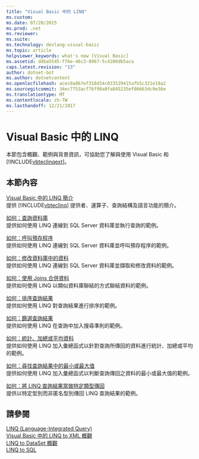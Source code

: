 ```yaml
---
title: "Visual Basic 中的 LINQ"
ms.custom: 
ms.date: 07/20/2015
ms.prod: .net
ms.reviewer: 
ms.suite: 
ms.technology: devlang-visual-basic
ms.topic: article
helpviewer_keywords: what's new [Visual Basic]
ms.assetid: ddba5545-ff6e-46c3-8967-5c4280db5aca
caps.latest.revision: "13"
author: dotnet-bot
ms.author: dotnetcontent
ms.openlocfilehash: acec0a067ef318d34c033529415afb5c321e19a2
ms.sourcegitcommit: 34ec7753acf76f90a0fa845235ef06663dc9e36e
ms.translationtype: MT
ms.contentlocale: zh-TW
ms.lasthandoff: 12/21/2017
---
```

# <a name="linq-in-visual-basic"></a>Visual Basic 中的 LINQ
本節包含概觀、範例與背景資訊，可協助您了解與使用 Visual Basic 和 [!INCLUDE[vbteclinqext](~/includes/vbteclinqext-md.md)]。  
  
## <a name="in-this-section"></a>本節內容  
 [Visual Basic 中的 LINQ 簡介](../../../../visual-basic/programming-guide/language-features/linq/introduction-to-linq.md)  
 提供 [!INCLUDE[vbteclinq](~/includes/vbteclinq-md.md)] 提供者、運算子、查詢結構及語言功能的簡介。  
  
 [如何：查詢資料庫](../../../../visual-basic/programming-guide/language-features/linq/how-to-query-a-database-by-using-linq.md)  
 提供如何使用 LINQ 連線到 SQL Server 資料庫並執行查詢的範例。  
  
 [如何：呼叫預存程序](../../../../visual-basic/programming-guide/language-features/linq/how-to-call-a-stored-procedure-by-using-linq.md)  
 提供如何使用 LINQ 連線到 SQL Server 資料庫並呼叫預存程序的範例。  
  
 [如何：修改資料庫中的資料](../../../../visual-basic/programming-guide/language-features/linq/how-to-modify-data-in-a-database-by-using-linq.md)  
 提供如何使用 LINQ 連線到 SQL Server 資料庫並擷取和修改資料的範例。  
  
 [如何：使用 Joins 合併資料](../../../../visual-basic/programming-guide/language-features/linq/how-to-combine-data-with-linq-by-using-joins.md)  
 提供如何使用 LINQ 以類似資料庫聯結的方式聯結資料的範例。  
  
 [如何：排序查詢結果](../../../../visual-basic/programming-guide/language-features/linq/how-to-sort-query-results-by-using-linq.md)  
 提供如何使用 LINQ 對查詢結果進行排序的範例。  
  
 [如何：篩選查詢結果](../../../../visual-basic/programming-guide/language-features/linq/how-to-filter-query-results-by-using-linq.md)  
 提供如何使用 LINQ 在查詢中加入搜尋準則的範例。  
  
 [如何：統計、加總或平均資料](../../../../visual-basic/programming-guide/language-features/linq/how-to-count-sum-or-average-data-by-using-linq.md)  
 提供如何使用 LINQ 加入彙總函式以針對查詢所傳回的資料進行統計、加總或平均的範例。  
  
 [如何：尋找查詢結果中的最小或最大值](../../../../visual-basic/programming-guide/language-features/linq/how-to-find-the-minimum-or-maximum-value-in-a-query-result.md)  
 提供如何使用 LINQ 加入彙總函式以判斷查詢傳回之資料的最小或最大值的範例。  
  
 [如何：將 LINQ 查詢結果當做特定類型傳回](../../../../visual-basic/programming-guide/language-features/linq/how-to-return-a-linq-query-result-as-a-specific-type.md)  
 提供以特定型別而非匿名型別傳回 LINQ 查詢結果的範例。  
  
## <a name="see-also"></a>請參閱  
 [LINQ (Language-Integrated Query)](../../../../visual-basic/programming-guide/concepts/linq/index.md)  
 [Visual Basic 中的 LINQ to XML 概觀](../../../../visual-basic/programming-guide/language-features/xml/overview-of-linq-to-xml.md)  
 [LINQ to DataSet 概觀](../../../../framework/data/adonet/linq-to-dataset-overview.md)  
 [LINQ to SQL](../../../../framework/data/adonet/sql/linq/index.md)
